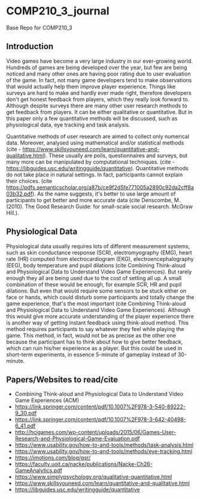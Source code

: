 # COMP210_3_journal
Base Repo for COMP210_3


## Introduction
Video games have become a very large industry in our ever-growing world. Hundreds of games are being developed over the year, but
few are being noticed and many other ones are having poor rating due to user evaluation of the game. In fact,
not many game developers tend to make observations that would actually help them improve player experience. Things like surveys
are hard to make and hardly ever made right, therefore developers don't get honest feedback from players, which they really look
forward to. Although despite surveys there are many other user research methods to get feedback from players. It can be either 
qualitative or quantitative. But in this paper only a few quantitative methods will be discussed, such as physiological data, 
eye tracking and task analysis.

Quantitative methods of user research are aimed to collect only numerical data. Moreover, analysed using mathematical and/or 
statistical methods (cite - https://www.skillsyouneed.com/learn/quantitative-and-qualitative.html).
These usually are polls, questionnaires and surveys, but many more can be manipulated by computational techniques. (cite - https://libguides.usc.edu/writingguide/quantitative). 
Quantitative methods do not take place in natural settings. In fact, participants cannot explain their choices. (cite https://pdfs.semanticscholar.org/a87b/ce9f2d5fe771005a2890c92da2cff8a03b32.pdf).
As the name suggests, it's better to use large amount of participants to get better and more accurate data (cite Denscombe, M. (2010). The Good Research Guide: for small-scale social research. McGraw Hill.).


## Physiological Data
Physiological data usually requires lots of different measurement systems, such as skin conductance response (SCR), 
electromyography (EMG), heart rate (HR) computed from electrocardiogram (EKG), electroencephalography (EEG), body temperature 
and pupil dilations (cite Combining Think-aloud and Physiological Data to Understand Video Game Experiences). 
But rarely enough they all are being used due to the cost of setting all up. A small combination of these would be enough, 
for example SCR, HR and pupil dilations. But even that would require some sensors to be stuck either on face or hands, 
which could disturb some participants and totally change the game experience, that's the most important (cite Combining Think-aloud and Physiological Data to Understand Video Game Experiences).
Although this would give more accurate understanding of the player experience there is another way of getting instant feedback using think-aloud method. This method requires participants to say whatever they feel while playing the game. This method, in fact, would not be as precise as the other one because the participant has to think about how to give better feedback, which can ruin his/her experience as a player. But this could be used in short-term experiments, in essence 5-minute of gameplay instead of 30-minute.


## Papers/Websites to read/cite
* Combining Think-aloud and Physiological Data to Understand Video Game Experiences (ACM)
* https://link.springer.com/content/pdf/10.1007%2F978-3-540-89222-9_30.pdf
* https://link.springer.com/content/pdf/10.1007%2F978-3-642-40498-6_41.pdf
* http://hcigames.com/wp-content/uploads/2015/06/Games-User-Research-and-Physiological-Game-Evaluation.pdf
* https://www.usability.gov/how-to-and-tools/methods/task-analysis.html
* https://www.usability.gov/how-to-and-tools/methods/eye-tracking.html
* https://imotions.com/blog/gsr/
* https://faculty.uoit.ca/nacke/publications/Nacke-Ch26-GameAnalytics.pdf
* https://www.simplypsychology.org/qualitative-quantitative.html
* https://www.skillsyouneed.com/learn/quantitative-and-qualitative.html
* https://libguides.usc.edu/writingguide/quantitative
